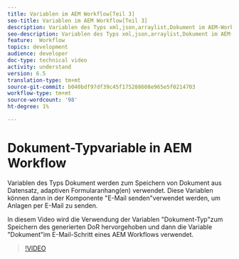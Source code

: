 ```yaml
---
title: Variablen im AEM Workflow[Teil 3]
seo-title: Variablen im AEM Workflow[Teil 3]
description: Variablen des Typs xml,json,arraylist,Dokument im AEM-Workflow verwenden
seo-description: Variablen des Typs xml,json,arraylist,Dokument im AEM-Workflow verwenden
feature:  Workflow
topics: development
audience: developer
doc-type: technical video
activity: understand
version: 6.5
translation-type: tm+mt
source-git-commit: b040bdf97df39c45f175288608e965e5f0214703
workflow-type: tm+mt
source-wordcount: '98'
ht-degree: 1%

---
```


# Dokument-Typvariable in AEM Workflow


Variablen des Typs Dokument werden zum Speichern von Dokument aus Datensatz, adaptiven Formularanhang(en) verwendet. Diese Variablen können dann in der Komponente &quot;E-Mail senden&quot;verwendet werden, um Anlagen per E-Mail zu senden.

In diesem Video wird die Verwendung der Variablen &quot;Dokument-Typ&quot;zum Speichern des generierten DoR hervorgehoben und dann die Variable &quot;Dokument&quot;im E-Mail-Schritt eines AEM Workflows verwendet.

>[!VIDEO](https://video.tv.adobe.com/v/26452)
